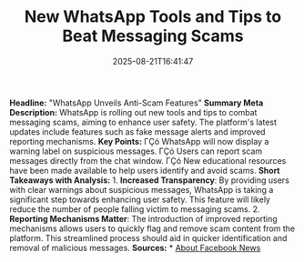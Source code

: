 ﻿---
title: "New WhatsApp Tools and Tips to Beat Messaging Scams"
date: "2025-08-21T16:41:47"
category: "Markets"
summary: ""
slug: "new whatsapp tools and tips to beat messaging scams"
source_urls:
  - "https://about.fb.com/news/2025/08/new-whatsapp-tools-tips-beat-messaging-scams/"
seo:
  title: "New WhatsApp Tools and Tips to Beat Messaging Scams | Hash n Hedge"
  description: ""
  keywords: ["news", "markets", "brief"]
---
**Headline:** "WhatsApp Unveils Anti-Scam Features"  **Summary Meta Description:** WhatsApp is rolling out new tools and tips to combat messaging scams, aiming to enhance user safety. The platform's latest updates include features such as fake message alerts and improved reporting mechanisms.  **Key Points:**  ΓÇó WhatsApp will now display a warning label on suspicious messages. ΓÇó Users can report scam messages directly from the chat window. ΓÇó New educational resources have been made available to help users identify and avoid scams.  **Short Takeaways with Analysis:**  1. **Increased Transparency**: By providing users with clear warnings about suspicious messages, WhatsApp is taking a significant step towards enhancing user safety. This feature will likely reduce the number of people falling victim to messaging scams. 2. **Reporting Mechanisms Matter**: The introduction of improved reporting mechanisms allows users to quickly flag and remove scam content from the platform. This streamlined process should aid in quicker identification and removal of malicious messages.  **Sources:**  * [About Facebook News](https://about.fb.com/news/2025/08/new-whatsapp-tools-tips-beat-messaging-scams/) 
